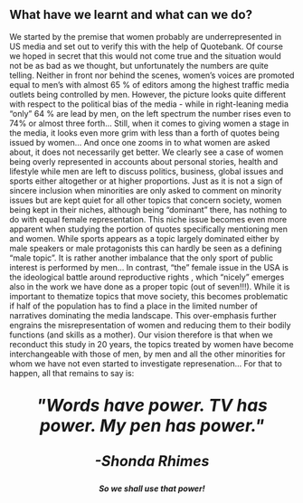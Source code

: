 <!-- ---
layout: post
title: "Conclusions"
# subtitle: "because they lacked opposable thumbs and the brainpower to build a space program."
background: ''
--- -->

## What have we learnt and what can we do?

We started by the premise that women probably are underrepresented in US media and set out to verify this with the help of Quotebank. Of course we hoped in secret that this would not come true and the situation would not be as bad as we thought, but unfortunately the numbers are quite telling. Neither in front nor behind the scenes, women’s voices are promoted equal to men’s with almost 65 % of editors among the highest traffic media outlets being controlled by men. However, the picture looks quite different with respect to the political bias of the media - while in right-leaning media “only” 64 % are lead by men, on the left spectrum the number rises even to 74% or almost three forth…
Still, when it comes to giving women a stage in the media, it looks even more grim with less than a forth of quotes being issued by women… And once one zooms in to what women are asked about, it does not necessarily get better. 
We clearly see a case of women being overly represented in accounts about personal stories, health and lifestyle while men are left to discuss politics, business, global issues and sports either altogether or at higher proportions.
Just as it is not a sign of sincere inclusion when minorities are only asked to comment on minority issues but are kept quiet for all other topics that concern society, women being kept in their niches, although being “dominant” there, has nothing to do with equal female representation.
This niche issue becomes even more apparent when studying the portion of quotes specifically mentioning men and women. While sports appears as a topic largely dominated either by male speakers or male protagonists this can hardly be seen as a defining  “male topic”. It is rather another imbalance that the only sport of public interest is performed by men…
In contrast, “the” female issue in the USA is the ideological battle around reproductive rights , which “nicely” emerges also in the work we have done as a proper topic (out of seven!!!). While it is important to thematize topics that move society, this becomes problematic if half of the population has to find a place in the limited number of narratives dominating the media landscape. This over-emphasis further engrains the misrepresentation of women and reducing them to their bodily functions (and skills as a mother).
Our vision therefore is that when we reconduct this study in 20 years, the topics treated by women have become interchangeable with those of men, by men and all the other minorities for whom we have not even started to investigate represenation…
For that to happen, all that remains to say is:

<center><p style="font-size: 30px; font-weight:900"><em><b>"Words have power. TV has power. My pen has power."
<center><p style="font-size: 25px"><em>-Shonda Rhimes
  
 So we shall use that power!


